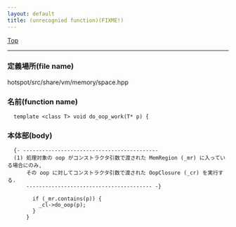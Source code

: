 ```yaml
---
layout: default
title: (unrecognied function)(FIXME!)
---
```

[Top](../index.html)

--- 
### 定義場所(file name)
hotspot/src/share/vm/memory/space.hpp

### 名前(function name)
```
  template <class T> void do_oop_work(T* p) {
```

### 本体部(body)
```
  {- -------------------------------------------
  (1) 処理対象の oop がコンストラクタ引数で渡された MemRegion (_mr) に入っている場合にのみ, 
      その oop に対してコンストラクタ引数で渡された OopClosure (_cr) を実行する.
      ---------------------------------------- -}

	    if (_mr.contains(p)) {
	      _cl->do_oop(p);
	    }
	  }
	
```



